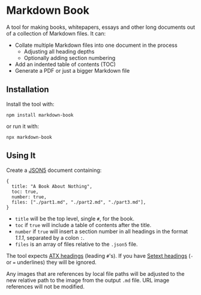 # Markdown Book

A tool for making books, whitepapers, essays and other long documents out of a collection of Markdown files. It can:

- Collate multiple Markdown files into one document in the process
  - Adjusting all heading depths
  - Optionally adding section numbering
- Add an indented table of contents (TOC)
- Generate a PDF or just a bigger Markdown file

## Installation

Install the tool with:

```Shell
npm install markdown-book
```

or run it with:

```Shell
npx markdown-book
```

## Using It

Create a [JSON5]() document containing:

```json5
{
  title: "A Book About Nothing",
  toc: true,
  number: true,
  files: ["./part1.md", "./part2.md", "./part3.md"],
}
```

- `title` will be the top level, single `#`, for the book.
- `toc` if `true` will include a table of contents after the title.
- `number` if `true` will insert a section number in all headings in the format *1.1.1*, separated by a colon `:`.
- `files` is an array of files relative to the `.json5` file.

The tool expects [ATX headings](https://github.github.com/gfm/#atx-headings) (leading `#`'s).  If you have [Setext headings](https://github.github.com/gfm/#setext-heading) (`-` or `=` underlines) they will be ignored.

Any images that are references by local file paths will be adjusted to the new relative path to the image from the output `.md` file. URL image references will not be modified.
